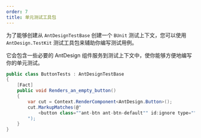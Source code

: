 ```yaml
---
order: 7
title: 单元测试工具包
---
```


为了能够创建从 `AntDesignTestBase` 创建一个 `BUnit` 测试上下文，您可以使用 `AntDesign.TestKit` 测试工具包来辅助你编写测试用例。

它会包含一些必要的 AntDesign 组件服务到测试上下文中，使你能够方便地编写你的单元测试。


```cs
public class ButtonTests : AntDesignTestBase
{
    [Fact]
    public void Renders_an_empty_button()
    {
        var cut = Context.RenderComponent<AntDesign.Button>();
        cut.MarkupMatches(@"
            <button class=""ant-btn ant-btn-default"" id:ignore type=""button"" ant-click-animating-without-extra-node=""false""></button>
        ");
    }
}
```